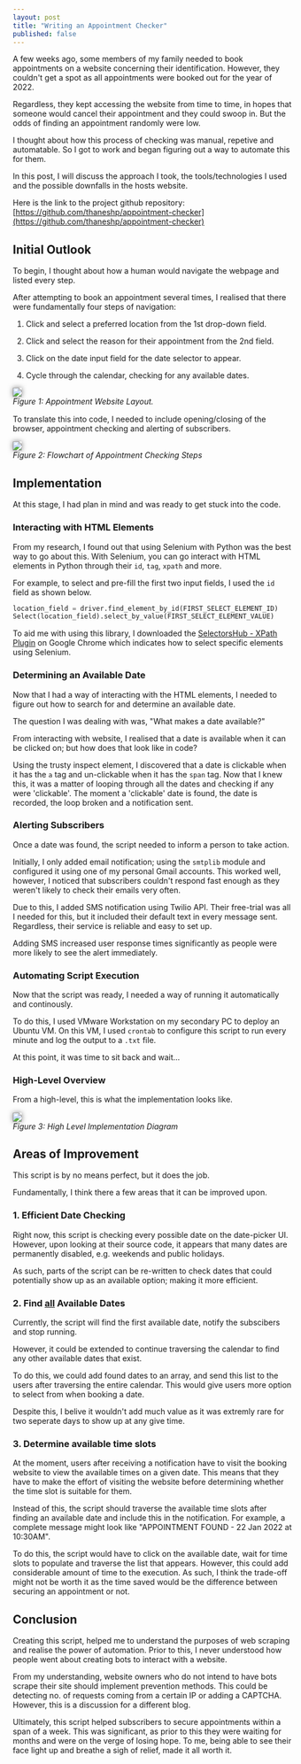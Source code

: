 ```yaml
---
layout: post
title: "Writing an Appointment Checker"
published: false
---
```


A few weeks ago, some members of my family needed to book appointments on a website concerning their identification. However, they couldn't get a spot as all appointments were booked out for the year of 2022.

Regardless, they kept accessing the website from time to time, in hopes that someone would cancel their appointment and they could swoop in. But the odds of finding an appointment randomly were low.

I thought about how this process of checking was manual, repetive and automatable. So I got to work and began figuring out a way to automate this for them.

In this post, I will discuss the approach I took, the tools/technologies I used and the possible downfalls in the hosts website.

Here is the link to the project github repository: [https://github.com/thaneshp/appointment-checker](https://github.com/thaneshp/appointment-checker)

## Initial Outlook

To begin, I thought about how a human would navigate the webpage and listed every step.

After attempting to book an appointment several times, I realised that there were fundamentally four steps of navigation:

1. Click and select a preferred location from the 1st drop-down field.

2. Click and select the reason for their appointment from the 2nd field.

3. Click on the date input field for the date selector to appear.

4. Cycle through the calendar, checking for any available dates.

<p align="left" style="margin-bottom: 3%; margin-top: 1%;">
<img style="box-shadow: 0px 0px 10px 0px rgb(0 0 0 / 50%);" src="../images/appointment-checker/website-interaction-steps.jpg" />
<br/> <i>Figure 1: Appointment Website Layout.</i>
</p >

To translate this into code, I needed to include opening/closing of the browser, appointment checking and alerting of subscribers.

<p align="left" style="margin-bottom: 3%; margin-top: 3%;">
<img style="box-shadow: 0px 0px 10px 0px rgb(0 0 0 / 50%); " src="../images/appointment-checker/flowchart.jpg" />
<br/> <i>Figure 2: Flowchart of Appointment Checking Steps</i>
</p >

## Implementation

At this stage, I had plan in mind and was ready to get stuck into the code.

### Interacting with HTML Elements

From my research, I found out that using Selenium with Python was the best way to go about this. With Selenium, you can go interact with HTML elements in Python through their `id`, `tag`, `xpath` and more.

For example, to select and pre-fill the first two input fields, I used the `id` field as shown below.

```python
location_field = driver.find_element_by_id(FIRST_SELECT_ELEMENT_ID)
Select(location_field).select_by_value(FIRST_SELECT_ELEMENT_VALUE)
```

To aid me with using this library, I downloaded the [SelectorsHub - XPath Plugin](https://chrome.google.com/webstore/detail/selectorshub-xpath-plugin/ndgimibanhlabgdgjcpbbndiehljcpfh) on Google Chrome which indicates how to select specific elements using Selenium.

### Determining an Available Date

Now that I had a way of interacting with the HTML elements, I needed to figure out how to search for and determine an available date.

The question I was dealing with was, "What makes a date available?"

From interacting with website, I realised that a date is available when it can be clicked on; but how does that look like in code?

Using the trusty inspect element, I discovered that a date is clickable when it has the `a` tag and un-clickable when it has the `span` tag. Now that I knew this, it was a matter of looping through all the dates and checking if any were 'clickable'. The moment a 'clickable' date is found, the date is recorded, the loop broken and a notification sent.

### Alerting Subscribers

Once a date was found, the script needed to inform a person to take action. 

Initially, I only added email notification; using the `smtplib` module and configured it using one of my personal Gmail accounts. This worked well, however, I noticed that subscribers couldn't respond fast enough as they weren't likely to check their emails very often.

Due to this, I added SMS notification using Twilio API. Their free-trial was all I needed for this, but it included their default text in every message sent. Regardless, their service is reliable and easy to set up.

Adding SMS increased user response times significantly as people were more likely to see the alert immediately.

### Automating Script Execution

Now that the script was ready, I needed a way of running it automatically and continously.

To do this, I used VMware Workstation on my secondary PC to deploy an Ubuntu VM. On this VM, I used `crontab` to configure this script to run every minute and log the output to a `.txt` file.

At this point, it was time to sit back and wait...

### High-Level Overview

From a high-level, this is what the implementation looks like.



<p align="left" style="margin-bottom: 3%; margin-top: 3%;">
<img style="box-shadow: 0px 0px 10px 0px rgb(0 0 0 / 50%); " src="../images/appointment-checker/high-level-implementation.jpeg" />
<br/><i>Figure 3: High Level Implementation Diagram</i>
</p >

## Areas of Improvement

This script is by no means perfect, but it does the job.

Fundamentally, I think there a few areas that it can be improved upon.

### 1. Efficient Date Checking

Right now, this script is checking every possible date on the date-picker UI. However, upon looking at their source code, it appears that many dates are permanently disabled, e.g. weekends and public holidays.

As such, parts of the script can be re-written to check dates that could potentially show up as an available option; making it more efficient.

### 2. Find <u>all</u> Available Dates 

Currently, the script will find the first available date, notify the subscibers and stop running.

However, it could be extended to continue traversing the calendar to find any other available dates that exist.

To do this, we could add found dates to an array, and send this list to the users after traversing the entire calendar. This would give users more option to select from when booking a date.

Despite this, I belive it wouldn't add much value as it was extremly rare for two seperate days to show up at any give time.

### 3. Determine available time slots

At the moment, users after receiving a notification have to visit the booking website to view the available times on a given date. This means that they have to make the effort of visiting the website before determining whether the time slot is suitable for them.

Instead of this, the script should traverse the available time slots after finding an available date and include this in the notification. For example, a complete message might look like "APPOINTMENT FOUND - 22 Jan 2022 at 10:30AM".

To do this, the script would have to click on the available date, wait for time slots to populate and traverse the list that appears. However, this could add considerable amount of time to the execution. As such, I think the trade-off might not be worth it as the time saved would be the difference between securing an appointment or not.

## Conclusion

Creating this script, helped me to understand the purposes of web scraping and realise the power of automation. Prior to this, I never understood how people went about creating bots to interact with a website.

From my understanding, website owners who do not intend to have bots scrape their site should implement prevention methods. This could be detecting no. of requests coming from a certain IP or adding a CAPTCHA. However, this is a discussion for a different blog.

Ultimately, this script helped subscribers to secure appointments within a span of a week. This was significant, as prior to this they were waiting for months and were on the verge of losing hope. To me, being able to see their face light up and breathe a sigh of relief, made it all worth it.






